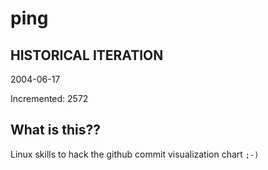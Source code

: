 # ping

## HISTORICAL ITERATION
2004-06-17

Incremented: 2572

## What is this?? 
Linux skills to hack the github commit visualization chart `;-)`
